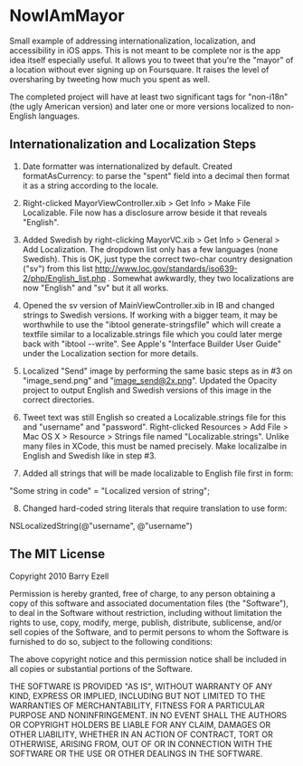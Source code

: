 NowIAmMayor
===========

Small example of addressing internationalization, localization, and accessibility in iOS apps.  This is not meant to be complete nor is the app idea itself especially useful.  It allows you to tweet that you're the "mayor" of a location without ever signing up on Foursquare.  It raises the level of oversharing by tweeting how much you spent as well.  

The completed project will have at least two significant tags for "non-i18n" (the ugly American version) and later one or more versions localized to non-English languages.

Internationalization and Localization Steps
--------------------------

1.  Date formatter was internationalized by default.  Created formatAsCurrency: to parse the "spent" field into a decimal then format it as a string according to the locale.

2.  Right-clicked MayorViewController.xib > Get Info > Make File Localizable. File now has a disclosure arrow beside it that reveals "English".  

3.  Added Swedish by right-clicking MayorVC.xib > Get Info > General > Add Localization.  The dropdown list only has a few languages (none Swedish).  This is OK, just type the correct two-char country designation ("sv") from this list http://www.loc.gov/standards/iso639-2/php/English_list.php .  Somewhat awkwardly, they two localizations are now "English" and "sv" but it all works.

4.  Opened the sv version of MainViewController.xib in IB and changed strings to Swedish versions.  If working with a bigger team, it may be worthwhile to use the "ibtool generate-stringsfile" which will create a textfile similar to a localizable.strings file which you could later merge back with "ibtool --write".  See Apple's "Interface Builder User Guide" under the Localization section for more details. 

5.  Localized "Send" image by performing the same basic steps as in #3 on "image_send.png" and "image_send@2x.png".  Updated the Opacity project to output English and Swedish versions of this image in the correct directories.  

6.  Tweet text was still English so created a Localizable.strings file for this and "username" and "password".  Right-clicked Resources > Add File > Mac OS X > Resource > Strings file named "Localizable.strings".  Unlike many files in XCode, this must be named precisely.  Make localizalbe in English and Swedish like in step #3.

7.  Added all strings that will be made localizable to English file first in form:

"Some string in code" = "Localized version of string";

8.  Changed hard-coded string literals that require translation to use form:

NSLocalizedString(@"username", @"username")


The MIT License
---------------

Copyright 2010 Barry Ezell

Permission is hereby granted, free of charge, to any person obtaining a copy
of this software and associated documentation files (the "Software"), to deal
in the Software without restriction, including without limitation the rights
to use, copy, modify, merge, publish, distribute, sublicense, and/or sell
copies of the Software, and to permit persons to whom the Software is
furnished to do so, subject to the following conditions:

The above copyright notice and this permission notice shall be included in
all copies or substantial portions of the Software.

THE SOFTWARE IS PROVIDED "AS IS", WITHOUT WARRANTY OF ANY KIND, EXPRESS OR
IMPLIED, INCLUDING BUT NOT LIMITED TO THE WARRANTIES OF MERCHANTABILITY,
FITNESS FOR A PARTICULAR PURPOSE AND NONINFRINGEMENT. IN NO EVENT SHALL THE
AUTHORS OR COPYRIGHT HOLDERS BE LIABLE FOR ANY CLAIM, DAMAGES OR OTHER
LIABILITY, WHETHER IN AN ACTION OF CONTRACT, TORT OR OTHERWISE, ARISING FROM,
OUT OF OR IN CONNECTION WITH THE SOFTWARE OR THE USE OR OTHER DEALINGS IN
THE SOFTWARE.